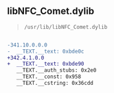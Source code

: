 ## libNFC_Comet.dylib

> `/usr/lib/libNFC_Comet.dylib`

```diff

-341.10.0.0.0
-  __TEXT.__text: 0xbde0c
+342.4.1.0.0
+  __TEXT.__text: 0xbde90
   __TEXT.__auth_stubs: 0x2e0
   __TEXT.__const: 0x958
   __TEXT.__cstring: 0x36cdd

```
